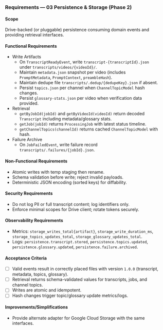 ### Requirements — 03 Persistence & Storage (Phase 2)

#### Scope

Drive-backed (or pluggable) persistence consuming domain events and providing retrieval interfaces.

#### Functional Requirements

- Write Artifacts
  - On `TranscriptReadyEvent`, write `transcript-{transcriptId}.json` under `transcripts/videos/{videoId}/`.
  - Maintain `metadata.json` snapshot per video (includes `PromptMetadata`, `PromptContext`, `preambleHash`).
  - Maintain dedupe file `transcripts/.dedup/{dedupeKey}.json` if absent.
  - Persist `topics.json` per channel when `ChannelTopicModel` hash changes.
  - Persist `glossary-stats.json` per video when verification data provided.
- Retrieval
  - `getByJobId(jobId)` and `getByVideoId(videoId)` return decoded `Transcript` including metadata/glossary stats.
  - `getJob(jobId)` returns `ProcessingJob` with latest status timeline.
  - `getChannelTopics(channelId)` returns cached `ChannelTopicModel` with hash.
- Failure Archive
  - On `JobFailedEvent`, write failure record `transcripts/.failures/{jobId}.json`.

#### Non-Functional Requirements

- Atomic writes with temp staging then rename.
- Schema validation before write; reject invalid payloads.
- Deterministic JSON encoding (sorted keys) for diffability.

#### Security Requirements

- Do not log PII or full transcript content; log identifiers only.
- Enforce minimal scopes for Drive client; rotate tokens securely.

#### Observability Requirements

- Metrics: `storage_writes_total{artifact}`, `storage_write_duration_ms`, `storage_topics_updates_total`, `storage_glossary_updates_total`.
- Logs: `persistence.transcript.stored`, `persistence.topics.updated`, `persistence.glossary.updated`, `persistence.failure.archived`.

#### Acceptance Criteria

- [ ] Valid events result in correctly placed files with version `1.0.0` (transcript, metadata, topics, glossary).
- [ ] Retrieval returns schema-validated values for transcripts, jobs, and channel topics.
- [ ] Writes are atomic and idempotent.
- [ ] Hash changes trigger topic/glossary update metrics/logs.

#### Improvements/Simplifications

- Provide alternate adapter for Google Cloud Storage with the same interfaces.
